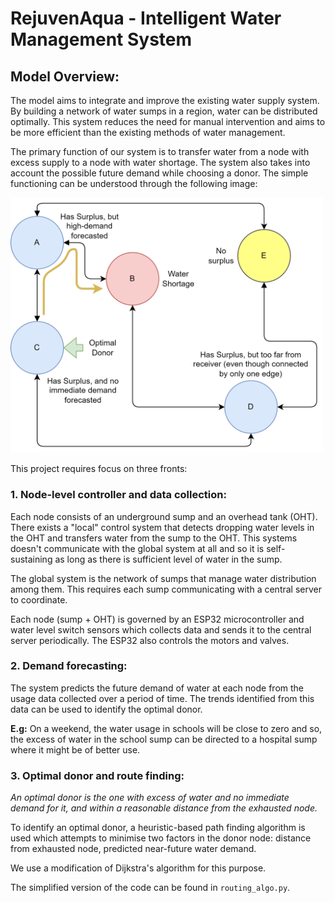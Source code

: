 # RejuvenAqua - Intelligent Water Management System

## Model Overview:
The model aims to integrate and improve the existing water supply system. By building a network of water sumps in a region, water can be distributed optimally. This system reduces the need for manual intervention and aims to be more efficient than the existing methods of water management.

The primary function of our system is to transfer water from a node with excess supply to a node with water shortage. The system also takes into account the possible future demand while choosing a donor. The simple functioning can be understood through the following image:

<img src="./imgs/sample_working.png" width="500px">

This project requires focus on three fronts:
### 1. Node-level controller and data collection:
Each node consists of an underground sump and an overhead tank (OHT). There exists a "local" control system that detects dropping water levels in the OHT and transfers water from the sump to the OHT. This systems doesn't communicate with the global system at all and so it is self-sustaining as long as there is sufficient level of water in the sump.

The global system is the network of sumps that manage water distribution among them. This requires each sump communicating with a central server to coordinate.

Each node (sump + OHT) is governed by an ESP32 microcontroller and water level switch sensors which collects data and sends it to the central server periodically. The ESP32 also controls the motors and valves.

### 2. Demand forecasting:
The system predicts the future demand of water at each node from the usage data collected over a period of time. The trends identified from this data can be used to identify the optimal donor.

**E.g:** On a weekend, the water usage in schools will be close to zero and so, the excess of water in the school sump can be directed to a hospital sump where it might be of better use.

### 3. Optimal donor and route finding:

*An optimal donor is the one with excess of water and no immediate demand for it, and within a reasonable distance from the exhausted node.*

To identify an optimal donor, a heuristic-based path finding algorithm is used which attempts to minimise two factors in the donor node: distance from exhausted node, predicted near-future water demand. 

We use a modification of Dijkstra's algorithm for this purpose.

The simplified version of the code can be found in `routing_algo.py`.

